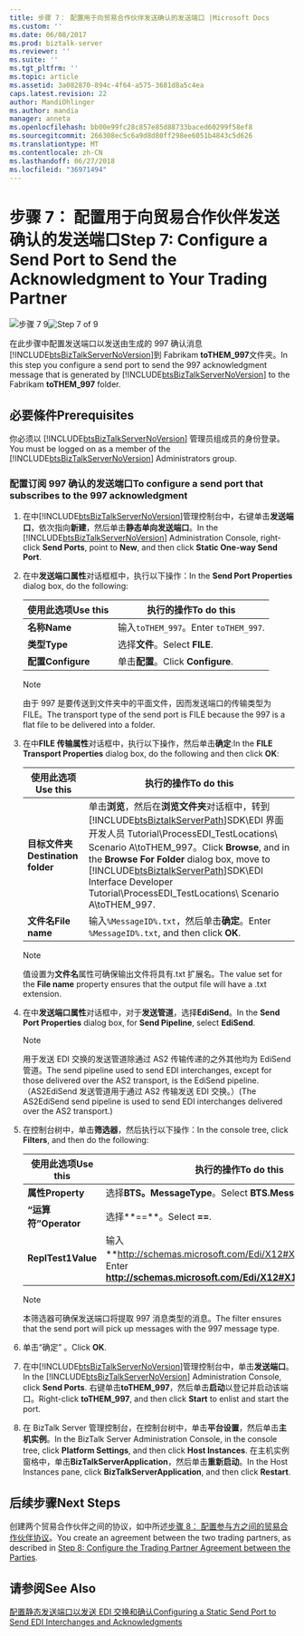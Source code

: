 ```yaml
---
title: 步骤 7： 配置用于向贸易合作伙伴发送确认的发送端口 |Microsoft Docs
ms.custom: ''
ms.date: 06/08/2017
ms.prod: biztalk-server
ms.reviewer: ''
ms.suite: ''
ms.tgt_pltfrm: ''
ms.topic: article
ms.assetid: 3a082870-894c-4f64-a575-3681d8a5c4ea
caps.latest.revision: 22
author: MandiOhlinger
ms.author: mandia
manager: anneta
ms.openlocfilehash: bb00e99fc28c857e85d88733baced60299f58ef8
ms.sourcegitcommit: 266308ec5c6a9d8d80ff298ee6051b4843c5d626
ms.translationtype: MT
ms.contentlocale: zh-CN
ms.lasthandoff: 06/27/2018
ms.locfileid: "36971494"
---
```

# <a name="step-7-configure-a-send-port-to-send-the-acknowledgment-to-your-trading-partner"></a><span data-ttu-id="b4897-102">步骤 7： 配置用于向贸易合作伙伴发送确认的发送端口</span><span class="sxs-lookup"><span data-stu-id="b4897-102">Step 7: Configure a Send Port to Send the Acknowledgment to Your Trading Partner</span></span>
<span data-ttu-id="b4897-103">![步骤 7 9](../adapters-and-accelerators/wcf-lob-adapter-sdk/media/step-7of9.gif "Step_7of9")</span><span class="sxs-lookup"><span data-stu-id="b4897-103">![Step 7 of 9](../adapters-and-accelerators/wcf-lob-adapter-sdk/media/step-7of9.gif "Step_7of9")</span></span>  

 <span data-ttu-id="b4897-104">在此步骤中配置发送端口以发送由生成的 997 确认消息[!INCLUDE[btsBizTalkServerNoVersion](../includes/btsbiztalkservernoversion-md.md)]到 Fabrikam **toTHEM_997**文件夹。</span><span class="sxs-lookup"><span data-stu-id="b4897-104">In this step you configure a send port to send the 997 acknowledgment message that is generated by [!INCLUDE[btsBizTalkServerNoVersion](../includes/btsbiztalkservernoversion-md.md)] to the Fabrikam **toTHEM_997** folder.</span></span>  

## <a name="prerequisites"></a><span data-ttu-id="b4897-105">必要條件</span><span class="sxs-lookup"><span data-stu-id="b4897-105">Prerequisites</span></span>  
 <span data-ttu-id="b4897-106">你必须以 [!INCLUDE[btsBizTalkServerNoVersion](../includes/btsbiztalkservernoversion-md.md)] 管理员组成员的身份登录。</span><span class="sxs-lookup"><span data-stu-id="b4897-106">You must be logged on as a member of the [!INCLUDE[btsBizTalkServerNoVersion](../includes/btsbiztalkservernoversion-md.md)] Administrators group.</span></span>  

### <a name="to-configure-a-send-port-that-subscribes-to-the-997-acknowledgment"></a><span data-ttu-id="b4897-107">配置订阅 997 确认的发送端口</span><span class="sxs-lookup"><span data-stu-id="b4897-107">To configure a send port that subscribes to the 997 acknowledgment</span></span>  

1. <span data-ttu-id="b4897-108">在中[!INCLUDE[btsBizTalkServerNoVersion](../includes/btsbiztalkservernoversion-md.md)]管理控制台中，右键单击**发送端口**，依次指向**新建**，然后单击**静态单向发送端口**。</span><span class="sxs-lookup"><span data-stu-id="b4897-108">In the [!INCLUDE[btsBizTalkServerNoVersion](../includes/btsbiztalkservernoversion-md.md)] Administration Console, right-click **Send Ports**, point to **New**, and then click **Static One-way Send Port**.</span></span>  

2. <span data-ttu-id="b4897-109">在中**发送端口属性**对话框框中，执行以下操作：</span><span class="sxs-lookup"><span data-stu-id="b4897-109">In the **Send Port Properties** dialog box, do the following:</span></span>  

   |<span data-ttu-id="b4897-110">使用此选项</span><span class="sxs-lookup"><span data-stu-id="b4897-110">Use this</span></span>|<span data-ttu-id="b4897-111">执行的操作</span><span class="sxs-lookup"><span data-stu-id="b4897-111">To do this</span></span>|  
   |--------------|----------------|  
   |<span data-ttu-id="b4897-112">**名称**</span><span class="sxs-lookup"><span data-stu-id="b4897-112">**Name**</span></span>|<span data-ttu-id="b4897-113">输入`toTHEM_997`。</span><span class="sxs-lookup"><span data-stu-id="b4897-113">Enter `toTHEM_997`.</span></span>|  
   |<span data-ttu-id="b4897-114">**类型**</span><span class="sxs-lookup"><span data-stu-id="b4897-114">**Type**</span></span>|<span data-ttu-id="b4897-115">选择**文件**。</span><span class="sxs-lookup"><span data-stu-id="b4897-115">Select **FILE**.</span></span>|  
   |<span data-ttu-id="b4897-116">**配置**</span><span class="sxs-lookup"><span data-stu-id="b4897-116">**Configure**</span></span>|<span data-ttu-id="b4897-117">单击**配置**。</span><span class="sxs-lookup"><span data-stu-id="b4897-117">Click **Configure**.</span></span>|  

   > [!NOTE]
   >  <span data-ttu-id="b4897-118">由于 997 是要传送到文件夹中的平面文件，因而发送端口的传输类型为 FILE。</span><span class="sxs-lookup"><span data-stu-id="b4897-118">The transport type of the send port is FILE because the 997 is a flat file to be delivered into a folder.</span></span>  

3. <span data-ttu-id="b4897-119">在中**FILE 传输属性**对话框中，执行以下操作，然后单击**确定**:</span><span class="sxs-lookup"><span data-stu-id="b4897-119">In the **FILE Transport Properties** dialog box, do the following and then click **OK**:</span></span>  


   |        <span data-ttu-id="b4897-120">使用此选项</span><span class="sxs-lookup"><span data-stu-id="b4897-120">Use this</span></span>        |                                                                                                              <span data-ttu-id="b4897-121">执行的操作</span><span class="sxs-lookup"><span data-stu-id="b4897-121">To do this</span></span>                                                                                                              |
   |------------------------|--------------------------------------------------------------------------------------------------------------------------------------------------------------------------------------------------------------------------------------|
   | <span data-ttu-id="b4897-122">**目标文件夹**</span><span class="sxs-lookup"><span data-stu-id="b4897-122">**Destination folder**</span></span> | <span data-ttu-id="b4897-123">单击**浏览**，然后在**浏览文件夹**对话框中，转到[!INCLUDE[btsBiztalkServerPath](../includes/btsbiztalkserverpath-md.md)]SDK\EDI 界面开发人员 Tutorial\ProcessEDI_TestLocations\ Scenario A\toTHEM_997。</span><span class="sxs-lookup"><span data-stu-id="b4897-123">Click **Browse**, and in the **Browse For Folder** dialog box, move to [!INCLUDE[btsBiztalkServerPath](../includes/btsbiztalkserverpath-md.md)]SDK\EDI Interface Developer Tutorial\ProcessEDI_TestLocations\ Scenario A\toTHEM_997.</span></span> |
   |     <span data-ttu-id="b4897-124">**文件名**</span><span class="sxs-lookup"><span data-stu-id="b4897-124">**File name**</span></span>      |                                                                                           <span data-ttu-id="b4897-125">输入`%MessageID%.txt`，然后单击**确定**。</span><span class="sxs-lookup"><span data-stu-id="b4897-125">Enter `%MessageID%.txt`, and then click **OK**.</span></span>                                                                                            |

   > [!NOTE]
   >  <span data-ttu-id="b4897-126">值设置为**文件名**属性可确保输出文件将具有.txt 扩展名。</span><span class="sxs-lookup"><span data-stu-id="b4897-126">The value set for the **File name** property ensures that the output file will have a .txt extension.</span></span>  

4. <span data-ttu-id="b4897-127">在中**发送端口属性**对话框中，对于**发送管道**，选择**EdiSend**。</span><span class="sxs-lookup"><span data-stu-id="b4897-127">In the **Send Port Properties** dialog box, for **Send Pipeline**, select **EdiSend**.</span></span>  

   > [!NOTE]
   >  <span data-ttu-id="b4897-128">用于发送 EDI 交换的发送管道除通过 AS2 传输传递的之外其他均为 EdiSend 管道。</span><span class="sxs-lookup"><span data-stu-id="b4897-128">The send pipeline used to send EDI interchanges, except for those delivered over the AS2 transport, is the EdiSend pipeline.</span></span> <span data-ttu-id="b4897-129">（AS2EdiSend 发送管道用于通过 AS2 传输发送 EDI 交换。）</span><span class="sxs-lookup"><span data-stu-id="b4897-129">(The AS2EdiSend send pipeline is used to send EDI interchanges delivered over the AS2 transport.)</span></span>  

5. <span data-ttu-id="b4897-130">在控制台树中，单击**筛选器**，然后执行以下操作：</span><span class="sxs-lookup"><span data-stu-id="b4897-130">In the console tree, click **Filters**, and then do the following:</span></span>  


   |   <span data-ttu-id="b4897-131">使用此选项</span><span class="sxs-lookup"><span data-stu-id="b4897-131">Use this</span></span>   |                           <span data-ttu-id="b4897-132">执行的操作</span><span class="sxs-lookup"><span data-stu-id="b4897-132">To do this</span></span>                           |
   |--------------|----------------------------------------------------------------|
   | <span data-ttu-id="b4897-133">**属性**</span><span class="sxs-lookup"><span data-stu-id="b4897-133">**Property**</span></span> |                  <span data-ttu-id="b4897-134">选择**BTS。MessageType**。</span><span class="sxs-lookup"><span data-stu-id="b4897-134">Select **BTS.MessageType**.</span></span>                   |
   | <span data-ttu-id="b4897-135">**“运算符”**</span><span class="sxs-lookup"><span data-stu-id="b4897-135">**Operator**</span></span> |                         <span data-ttu-id="b4897-136">选择**==**。</span><span class="sxs-lookup"><span data-stu-id="b4897-136">Select **==**.</span></span>                         |
   |  <span data-ttu-id="b4897-137">**ReplTest1**</span><span class="sxs-lookup"><span data-stu-id="b4897-137">**Value**</span></span>   | <span data-ttu-id="b4897-138">输入**<http://schemas.microsoft.com/Edi/X12#X12_997_Root>**。</span><span class="sxs-lookup"><span data-stu-id="b4897-138">Enter **<http://schemas.microsoft.com/Edi/X12#X12_997_Root>**.</span></span> |

   > [!NOTE]
   >  <span data-ttu-id="b4897-139">本筛选器可确保发送端口将提取 997 消息类型的消息。</span><span class="sxs-lookup"><span data-stu-id="b4897-139">The filter ensures that the send port will pick up messages with the 997 message type.</span></span>  

6. <span data-ttu-id="b4897-140">单击“确定” 。</span><span class="sxs-lookup"><span data-stu-id="b4897-140">Click **OK**.</span></span>  

7. <span data-ttu-id="b4897-141">在中[!INCLUDE[btsBizTalkServerNoVersion](../includes/btsbiztalkservernoversion-md.md)]管理控制台中，单击**发送端口**。</span><span class="sxs-lookup"><span data-stu-id="b4897-141">In the [!INCLUDE[btsBizTalkServerNoVersion](../includes/btsbiztalkservernoversion-md.md)] Administration Console, click **Send Ports**.</span></span> <span data-ttu-id="b4897-142">右键单击**toTHEM_997**，然后单击**启动**以登记并启动该端口。</span><span class="sxs-lookup"><span data-stu-id="b4897-142">Right-click **toTHEM_997**, and then click **Start** to enlist and start the port.</span></span>  

8. <span data-ttu-id="b4897-143">在 BizTalk Server 管理控制台，在控制台树中，单击**平台设置**，然后单击**主机实例**。</span><span class="sxs-lookup"><span data-stu-id="b4897-143">In the BizTalk Server Administration Console, in the console tree, click **Platform Settings**, and then click **Host Instances**.</span></span> <span data-ttu-id="b4897-144">在主机实例窗格中，单击**BizTalkServerApplication**，然后单击**重新启动**。</span><span class="sxs-lookup"><span data-stu-id="b4897-144">In the Host Instances pane, click **BizTalkServerApplication**, and then click **Restart**.</span></span>  

## <a name="next-steps"></a><span data-ttu-id="b4897-145">后续步骤</span><span class="sxs-lookup"><span data-stu-id="b4897-145">Next Steps</span></span>  
 <span data-ttu-id="b4897-146">创建两个贸易合作伙伴之间的协议，如中所述[步骤 8： 配置参与方之间的贸易合作伙伴协议](../core/step-8-configure-the-trading-partner-agreement-between-the-parties.md)。</span><span class="sxs-lookup"><span data-stu-id="b4897-146">You create an agreement between the two trading partners, as described in [Step 8: Configure the Trading Partner Agreement between the Parties](../core/step-8-configure-the-trading-partner-agreement-between-the-parties.md).</span></span>  

## <a name="see-also"></a><span data-ttu-id="b4897-147">请参阅</span><span class="sxs-lookup"><span data-stu-id="b4897-147">See Also</span></span>  
 [<span data-ttu-id="b4897-148">配置静态发送端口以发送 EDI 交换和确认</span><span class="sxs-lookup"><span data-stu-id="b4897-148">Configuring a Static Send Port to Send EDI Interchanges and Acknowledgments</span></span>](../core/configuring-a-static-send-port-to-send-edi-interchanges-and-acknowledgments.md)